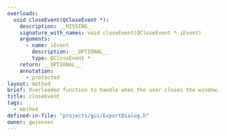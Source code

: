 ```yaml
---
overloads:
  void closeEvent(QCloseEvent *):
    description: __MISSING__
    signature_with_names: void closeEvent(QCloseEvent * iEvent)
    arguments:
      - name: iEvent
        description: __OPTIONAL__
        type: QCloseEvent *
    return: __OPTIONAL__
    annotation:
      - protected
layout: method
brief: Overloaded function to handle when the user closes the window.
title: closeEvent
tags:
  - method
defined-in-file: "projects/gui/ExportDialog.h"
owner: gwjensen
---
```

